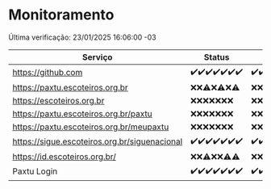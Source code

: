 # Monitoramento

Última verificação: 23/01/2025 16:06:00 -03

|Serviço|Status|Últimas 24h|
|---|---|---|
|https://github.com|<span title="2025-01-16: OK=23">✔️</span><span title="2025-01-17: OK=23">✔️</span><span title="2025-01-18: OK=23">✔️</span><span title="2025-01-19: OK=23">✔️</span><span title="2025-01-20: OK=23">✔️</span><span title="2025-01-21: OK=23">✔️</span><span title="2025-01-22: OK=18">✔️</span>|<span title="22/01/2025 16:06:00 -03 : 200">✔️</span><span title="22/01/2025 17:09:00 -03 : 200">✔️</span><span title="22/01/2025 18:06:00 -03 : 200">✔️</span><span title="22/01/2025 19:07:00 -03 : 200">✔️</span><span title="22/01/2025 20:07:00 -03 : 200">✔️</span><span title="22/01/2025 21:39:00 -03 : 200">✔️</span><span title="22/01/2025 23:07:00 -03 : 200">✔️</span><span title="23/01/2025 00:10:00 -03 : 200">✔️</span><span title="23/01/2025 01:10:00 -03 : 200">✔️</span><span title="23/01/2025 02:08:00 -03 : 200">✔️</span><span title="23/01/2025 03:11:00 -03 : 200">✔️</span><span title="23/01/2025 04:08:00 -03 : 200">✔️</span><span title="23/01/2025 05:11:00 -03 : 200">✔️</span><span title="23/01/2025 06:08:00 -03 : 200">✔️</span><span title="23/01/2025 07:08:00 -03 : 200">✔️</span><span title="23/01/2025 08:07:00 -03 : 200">✔️</span><span title="23/01/2025 09:15:00 -03 : 200">✔️</span><span title="23/01/2025 10:15:00 -03 : 200">✔️</span><span title="23/01/2025 11:07:00 -03 : 200">✔️</span><span title="23/01/2025 12:08:00 -03 : 200">✔️</span><span title="23/01/2025 13:10:00 -03 : 200">✔️</span><span title="23/01/2025 14:07:00 -03 : 200">✔️</span><span title="23/01/2025 15:11:00 -03 : 200">✔️</span><span title="23/01/2025 16:06:00 -03 : 200">✔️</span>|
|https://paxtu.escoteiros.org.br|<span title="2025-01-16: Falhas=23">❌</span><span title="2025-01-17: Falhas=23">❌</span><span title="2025-01-18: OK=1, Falhas=22">⚠️</span><span title="2025-01-19: Falhas=23">❌</span><span title="2025-01-20: OK=1, Falhas=22">⚠️</span><span title="2025-01-21: Falhas=23">❌</span><span title="2025-01-22: OK=1, Falhas=17">⚠️</span>|<span title="22/01/2025 16:06:00 -03 : 403">❌</span><span title="22/01/2025 17:09:00 -03 : 403">❌</span><span title="22/01/2025 18:06:00 -03 : 403">❌</span><span title="22/01/2025 19:07:00 -03 : 403">❌</span><span title="22/01/2025 20:07:00 -03 : 403">❌</span><span title="22/01/2025 21:39:00 -03 : 403">❌</span><span title="22/01/2025 23:07:00 -03 : 403">❌</span><span title="23/01/2025 00:10:00 -03 : 403">❌</span><span title="23/01/2025 01:10:00 -03 : 403">❌</span><span title="23/01/2025 02:08:00 -03 : 403">❌</span><span title="23/01/2025 03:11:00 -03 : 403">❌</span><span title="23/01/2025 04:08:00 -03 : 403">❌</span><span title="23/01/2025 05:11:00 -03 : 403">❌</span><span title="23/01/2025 06:08:00 -03 : 403">❌</span><span title="23/01/2025 07:08:00 -03 : 403">❌</span><span title="23/01/2025 08:07:00 -03 : 403">❌</span><span title="23/01/2025 09:15:00 -03 : 403">❌</span><span title="23/01/2025 10:15:00 -03 : 403">❌</span><span title="23/01/2025 11:07:00 -03 : 403">❌</span><span title="23/01/2025 12:08:00 -03 : 403">❌</span><span title="23/01/2025 13:10:00 -03 : 403">❌</span><span title="23/01/2025 14:07:00 -03 : 403">❌</span><span title="23/01/2025 15:11:00 -03 : 403">❌</span><span title="23/01/2025 16:06:00 -03 : 403">❌</span>|
|https://escoteiros.org.br|<span title="2025-01-16: Falhas=23">❌</span><span title="2025-01-17: Falhas=23">❌</span><span title="2025-01-18: Falhas=23">❌</span><span title="2025-01-19: Falhas=23">❌</span><span title="2025-01-20: Falhas=23">❌</span><span title="2025-01-21: Falhas=23">❌</span><span title="2025-01-22: Falhas=18">❌</span>|<span title="22/01/2025 16:06:00 -03 : 403">❌</span><span title="22/01/2025 17:09:00 -03 : 403">❌</span><span title="22/01/2025 18:06:00 -03 : 403">❌</span><span title="22/01/2025 19:07:00 -03 : 403">❌</span><span title="22/01/2025 20:07:00 -03 : 403">❌</span><span title="22/01/2025 21:39:00 -03 : 403">❌</span><span title="22/01/2025 23:07:00 -03 : 403">❌</span><span title="23/01/2025 00:10:00 -03 : 403">❌</span><span title="23/01/2025 01:10:00 -03 : 403">❌</span><span title="23/01/2025 02:08:00 -03 : 403">❌</span><span title="23/01/2025 03:11:00 -03 : 403">❌</span><span title="23/01/2025 04:08:00 -03 : 403">❌</span><span title="23/01/2025 05:11:00 -03 : 403">❌</span><span title="23/01/2025 06:08:00 -03 : 403">❌</span><span title="23/01/2025 07:08:00 -03 : 403">❌</span><span title="23/01/2025 08:07:00 -03 : 403">❌</span><span title="23/01/2025 09:15:00 -03 : 403">❌</span><span title="23/01/2025 10:15:00 -03 : 403">❌</span><span title="23/01/2025 11:07:00 -03 : 403">❌</span><span title="23/01/2025 12:08:00 -03 : 403">❌</span><span title="23/01/2025 13:10:00 -03 : 403">❌</span><span title="23/01/2025 14:07:00 -03 : 403">❌</span><span title="23/01/2025 15:11:00 -03 : 403">❌</span><span title="23/01/2025 16:06:00 -03 : 403">❌</span>|
|https://paxtu.escoteiros.org.br/paxtu|<span title="2025-01-16: Falhas=23">❌</span><span title="2025-01-17: Falhas=23">❌</span><span title="2025-01-18: Falhas=23">❌</span><span title="2025-01-19: Falhas=23">❌</span><span title="2025-01-20: Falhas=23">❌</span><span title="2025-01-21: Falhas=23">❌</span><span title="2025-01-22: Falhas=18">❌</span>|<span title="22/01/2025 16:06:00 -03 : 403">❌</span><span title="22/01/2025 17:09:00 -03 : 403">❌</span><span title="22/01/2025 18:06:00 -03 : 403">❌</span><span title="22/01/2025 19:07:00 -03 : 403">❌</span><span title="22/01/2025 20:07:00 -03 : 403">❌</span><span title="22/01/2025 21:39:00 -03 : 403">❌</span><span title="22/01/2025 23:07:00 -03 : 403">❌</span><span title="23/01/2025 00:10:00 -03 : 403">❌</span><span title="23/01/2025 01:10:00 -03 : 403">❌</span><span title="23/01/2025 02:08:00 -03 : 403">❌</span><span title="23/01/2025 03:11:00 -03 : 403">❌</span><span title="23/01/2025 04:08:00 -03 : 403">❌</span><span title="23/01/2025 05:11:00 -03 : 403">❌</span><span title="23/01/2025 06:08:00 -03 : 403">❌</span><span title="23/01/2025 07:08:00 -03 : 403">❌</span><span title="23/01/2025 08:07:00 -03 : 403">❌</span><span title="23/01/2025 09:15:00 -03 : 403">❌</span><span title="23/01/2025 10:15:00 -03 : 403">❌</span><span title="23/01/2025 11:07:00 -03 : 403">❌</span><span title="23/01/2025 12:08:00 -03 : 403">❌</span><span title="23/01/2025 13:10:00 -03 : 403">❌</span><span title="23/01/2025 14:07:00 -03 : 403">❌</span><span title="23/01/2025 15:11:00 -03 : 403">❌</span><span title="23/01/2025 16:06:00 -03 : 403">❌</span>|
|https://paxtu.escoteiros.org.br/meupaxtu|<span title="2025-01-16: Falhas=23">❌</span><span title="2025-01-17: Falhas=23">❌</span><span title="2025-01-18: Falhas=23">❌</span><span title="2025-01-19: Falhas=23">❌</span><span title="2025-01-20: Falhas=23">❌</span><span title="2025-01-21: Falhas=23">❌</span><span title="2025-01-22: Falhas=18">❌</span>|<span title="22/01/2025 16:06:00 -03 : 403">❌</span><span title="22/01/2025 17:09:00 -03 : 403">❌</span><span title="22/01/2025 18:06:00 -03 : 403">❌</span><span title="22/01/2025 19:07:00 -03 : 403">❌</span><span title="22/01/2025 20:07:00 -03 : 403">❌</span><span title="22/01/2025 21:39:00 -03 : 403">❌</span><span title="22/01/2025 23:07:00 -03 : 403">❌</span><span title="23/01/2025 00:10:00 -03 : 403">❌</span><span title="23/01/2025 01:10:00 -03 : 403">❌</span><span title="23/01/2025 02:08:00 -03 : 403">❌</span><span title="23/01/2025 03:11:00 -03 : 403">❌</span><span title="23/01/2025 04:08:00 -03 : 403">❌</span><span title="23/01/2025 05:11:00 -03 : 403">❌</span><span title="23/01/2025 06:08:00 -03 : 403">❌</span><span title="23/01/2025 07:08:00 -03 : 403">❌</span><span title="23/01/2025 08:07:00 -03 : 403">❌</span><span title="23/01/2025 09:15:00 -03 : 403">❌</span><span title="23/01/2025 10:15:00 -03 : 403">❌</span><span title="23/01/2025 11:07:00 -03 : 403">❌</span><span title="23/01/2025 12:08:00 -03 : 403">❌</span><span title="23/01/2025 13:10:00 -03 : 403">❌</span><span title="23/01/2025 14:07:00 -03 : 403">❌</span><span title="23/01/2025 15:11:00 -03 : 403">❌</span><span title="23/01/2025 16:06:00 -03 : 403">❌</span>|
|https://sigue.escoteiros.org.br/siguenacional|<span title="2025-01-16: OK=23">✔️</span><span title="2025-01-17: OK=23">✔️</span><span title="2025-01-18: OK=23">✔️</span><span title="2025-01-19: OK=23">✔️</span><span title="2025-01-20: OK=23">✔️</span><span title="2025-01-21: OK=23">✔️</span><span title="2025-01-22: OK=18">✔️</span>|<span title="22/01/2025 16:06:00 -03 : 200">✔️</span><span title="22/01/2025 17:09:00 -03 : 200">✔️</span><span title="22/01/2025 18:06:00 -03 : 200">✔️</span><span title="22/01/2025 19:07:00 -03 : 200">✔️</span><span title="22/01/2025 20:07:00 -03 : 200">✔️</span><span title="22/01/2025 21:39:00 -03 : 200">✔️</span><span title="22/01/2025 23:07:00 -03 : 200">✔️</span><span title="23/01/2025 00:10:00 -03 : 200">✔️</span><span title="23/01/2025 01:10:00 -03 : 200">✔️</span><span title="23/01/2025 02:08:00 -03 : 200">✔️</span><span title="23/01/2025 03:11:00 -03 : 200">✔️</span><span title="23/01/2025 04:08:00 -03 : 200">✔️</span><span title="23/01/2025 05:11:00 -03 : 200">✔️</span><span title="23/01/2025 06:08:00 -03 : 200">✔️</span><span title="23/01/2025 07:08:00 -03 : 200">✔️</span><span title="23/01/2025 08:07:00 -03 : 200">✔️</span><span title="23/01/2025 09:15:00 -03 : 200">✔️</span><span title="23/01/2025 10:15:00 -03 : 200">✔️</span><span title="23/01/2025 11:07:00 -03 : 200">✔️</span><span title="23/01/2025 12:08:00 -03 : 200">✔️</span><span title="23/01/2025 13:10:00 -03 : 200">✔️</span><span title="23/01/2025 14:07:00 -03 : 200">✔️</span><span title="23/01/2025 15:11:00 -03 : 200">✔️</span><span title="23/01/2025 16:06:00 -03 : 200">✔️</span>|
|https://id.escoteiros.org.br/|<span title="2025-01-16: Falhas=23">❌</span><span title="2025-01-17: Falhas=23">❌</span><span title="2025-01-18: OK=1, Falhas=22">⚠️</span><span title="2025-01-19: Falhas=23">❌</span><span title="2025-01-20: Falhas=23">❌</span><span title="2025-01-21: OK=1, Falhas=22">⚠️</span><span title="2025-01-22: OK=2, Falhas=16">⚠️</span>|<span title="22/01/2025 16:06:00 -03 : 403">❌</span><span title="22/01/2025 17:09:00 -03 : 403">❌</span><span title="22/01/2025 18:06:00 -03 : 403">❌</span><span title="22/01/2025 19:07:00 -03 : 403">❌</span><span title="22/01/2025 20:07:00 -03 : 403">❌</span><span title="22/01/2025 21:39:00 -03 : 403">❌</span><span title="22/01/2025 23:07:00 -03 : 403">❌</span><span title="23/01/2025 00:10:00 -03 : 403">❌</span><span title="23/01/2025 01:10:00 -03 : 403">❌</span><span title="23/01/2025 02:08:00 -03 : 403">❌</span><span title="23/01/2025 03:11:00 -03 : 403">❌</span><span title="23/01/2025 04:08:00 -03 : 403">❌</span><span title="23/01/2025 05:11:00 -03 : 403">❌</span><span title="23/01/2025 06:08:00 -03 : 403">❌</span><span title="23/01/2025 07:08:00 -03 : 403">❌</span><span title="23/01/2025 08:07:00 -03 : 403">❌</span><span title="23/01/2025 09:15:00 -03 : 403">❌</span><span title="23/01/2025 10:15:00 -03 : 403">❌</span><span title="23/01/2025 11:07:00 -03 : 403">❌</span><span title="23/01/2025 12:08:00 -03 : 403">❌</span><span title="23/01/2025 13:10:00 -03 : 403">❌</span><span title="23/01/2025 14:07:00 -03 : 403">❌</span><span title="23/01/2025 15:11:00 -03 : 403">❌</span><span title="23/01/2025 16:06:00 -03 : 403">❌</span>|
|Paxtu Login|<span title="2025-01-16: OK=23">✔️</span><span title="2025-01-17: OK=23">✔️</span><span title="2025-01-18: OK=23">✔️</span><span title="2025-01-19: OK=23">✔️</span><span title="2025-01-20: OK=23">✔️</span><span title="2025-01-21: OK=23">✔️</span><span title="2025-01-22: OK=18">✔️</span>|<span title="22/01/2025 16:06:00 -03 : 200">✔️</span><span title="22/01/2025 17:09:00 -03 : 200">✔️</span><span title="22/01/2025 18:06:00 -03 : 200">✔️</span><span title="22/01/2025 19:07:00 -03 : 200">✔️</span><span title="22/01/2025 20:07:00 -03 : 200">✔️</span><span title="22/01/2025 21:39:00 -03 : 200">✔️</span><span title="22/01/2025 23:07:00 -03 : 200">✔️</span><span title="23/01/2025 00:10:00 -03 : 200">✔️</span><span title="23/01/2025 01:10:00 -03 : 200">✔️</span><span title="23/01/2025 02:08:00 -03 : 200">✔️</span><span title="23/01/2025 03:11:00 -03 : 200">✔️</span><span title="23/01/2025 04:08:00 -03 : 200">✔️</span><span title="23/01/2025 05:11:00 -03 : 200">✔️</span><span title="23/01/2025 06:08:00 -03 : 200">✔️</span><span title="23/01/2025 07:08:00 -03 : 200">✔️</span><span title="23/01/2025 08:07:00 -03 : 200">✔️</span><span title="23/01/2025 09:15:00 -03 : 200">✔️</span><span title="23/01/2025 10:15:00 -03 : 200">✔️</span><span title="23/01/2025 11:07:00 -03 : 200">✔️</span><span title="23/01/2025 12:08:00 -03 : 200">✔️</span><span title="23/01/2025 13:10:00 -03 : 200">✔️</span><span title="23/01/2025 14:07:00 -03 : 200">✔️</span><span title="23/01/2025 15:11:00 -03 : 200">✔️</span><span title="23/01/2025 16:06:00 -03 : 200">✔️</span>|
